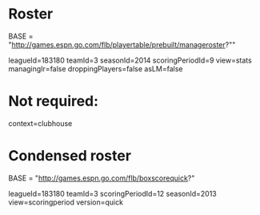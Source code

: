 
# Roster
BASE = "http://games.espn.go.com/flb/playertable/prebuilt/manageroster?""

leagueId=183180
teamId=3
seasonId=2014
scoringPeriodId=9
view=stats
managingIr=false
droppingPlayers=false
asLM=false

# Not required:
context=clubhouse

# Condensed roster
BASE = "http://games.espn.go.com/flb/boxscorequick?"

leagueId=183180
teamId=3
scoringPeriodId=12
seasonId=2013
view=scoringperiod
version=quick